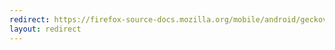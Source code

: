 ```yaml
---
redirect: https://firefox-source-docs.mozilla.org/mobile/android/geckoview/contributor/mc-quick-start.html
layout: redirect
---
```

